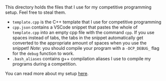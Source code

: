 This directory holds the files that I use for my competitive programming setup. Feel free to steal them.

* `template.cpp` is the C++ template that I use for competitive programming
* `cpp.json` contains a VSCode snippet that pastes the whole of `template.cpp` into an empty cpp file with the command `cpp`. If you use spaces instead of tabs, the tabs in the snippet automatically get converted to the appropriate amount of spaces when you use the snippet! *Note*: you should compile your program with a `-DCP_DEBUG_` flag for the `debug` function to work.
* `.bash_aliases` contains g++ compilation aliases I use to compile my programs during a competition.

You can read more about my setup [here](https://samgiz.github.io/blog/2020/11/07/my_competitive_programming_setup.html).